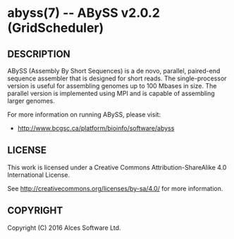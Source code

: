 # abyss(7) -- ABySS v2.0.2 (GridScheduler)

## DESCRIPTION

ABySS (Assembly By Short Sequences) is a de novo, parallel,
paired-end sequence assembler that is designed for short reads. The
single-processor version is useful for assembling genomes up to 100
Mbases in size. The parallel version is implemented using MPI and is
capable of assembling larger genomes.

For more information on running ABySS, please visit:
  * <http://www.bcgsc.ca/platform/bioinfo/software/abyss>

## LICENSE

This work is licensed under a Creative Commons Attribution-ShareAlike
4.0 International License.

See <http://creativecommons.org/licenses/by-sa/4.0/> for more
information.

## COPYRIGHT

Copyright (C) 2016 Alces Software Ltd.


